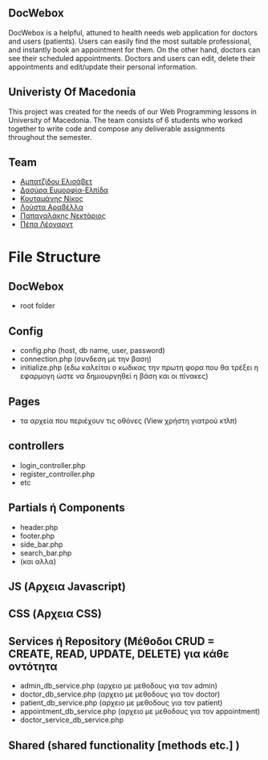 ## DocWebox

DocWebox is a helpful, attuned to health needs web application for doctors and users (patients). Users can easily find the most suitable professional, and instantly book an appointment for them. On the other hand, doctors can see their scheduled appointments. Doctors and users can edit, delete their appointments and edit/update their personal information. 

## Univeristy Of Macedonia
This project was created for the needs of our Web Programming lessons in University of Macedonia. The team consists of 6 students who worked together to write code and compose any deliverable assignments throughout the semester.

## Team
* [Αμπατζίδου Ελισάβετ](https://github.com/ElisavetAmpatzidou)
* [Δασύρα Ευμορφία-Ελπίδα](https://github.com/EvitaDasyra)
* [Κουταμάνης Νίκος](https://github.com/NickKoutamanis)
* [Λούστα Αραβέλλα](https://github.com/aravellalousta)
* [Παπαγαλάκης Νεκτάριος](https://github.com/NektariosPapagalakis)
* [Πέπα Λέοναρντ](https://github.com/Leonardpepa)


# File Structure

## DocWebox

- root folder

## Config

- config.php (host, db name, user, password)
- connection.php (συνδεση με την βαση)
- initialize.php (εδω καλείται ο κωδικας την πρωτη φορα που θα τρέξει η εφαρμογη ώστε να δημιουργηθεί η βάση και οι πίνακες)

## Pages
- τα αρχεία που περιέχουν τις οθόνες (View χρήστη γιατρού κτλπ)


## controllers 
- login_controller.php
- register_controller.php
- etc

## Partials ή Components

- header.php
- footer.php
- side_bar.php
- search_bar.php
- (και αλλα)

## JS (Αρχεια Javascript)

## CSS (Αρχεια CSS)

## Services ή Repository (Μέθοδοι CRUD = CREATE, READ, UPDATE, DELETE) για κάθε οντότητα

- admin_db_service.php (αρχειο με μεθοδους για τον admin)
- doctor_db_service.php (αρχειο με μεθοδους για τον doctor)
- patient_db_service.php (αρχειο με μεθοδους για τον patient)
- appointment_db_service.php (αρχειο με μεθοδους για τον appointment)
- doctor_service_db_service.php

## Shared (shared functionality [methods etc.] )
